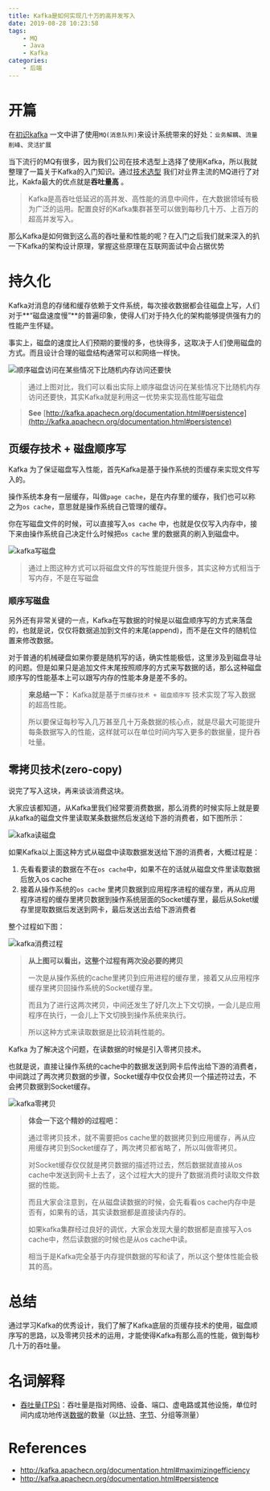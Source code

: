 ```yaml
---
title: Kafka是如何实现几十万的高并发写入
date: 2019-08-28 10:23:58
tags:
	- MQ
	- Java
	- Kafka
categories:
	- 后端
---
```


# 开篇

在[初识kafka](https://binchencoder.github.io/2019/08/27/%E5%88%9D%E8%AF%86kafka/) 一文中讲了使用`MQ(消息队列)`来设计系统带来的好处：`业务解耦`、`流量削峰`、`灵活扩展`

当下流行的MQ有很多，因为我们公司在技术选型上选择了使用Kafka，所以我就整理了一篇关于Kafka的入门知识。通过[技术选型](https://binchencoder.github.io/2019/08/27/%E5%88%9D%E8%AF%86kafka/#%E6%8A%80%E6%9C%AF%E9%80%89%E5%9E%8B) 我们对业界主流的MQ进行了对比，Kakfa最大的优点就是**吞吐量高** 。

> Kafka是高吞吐低延迟的高并发、高性能的消息中间件，在大数据领域有极为广泛的运用。配置良好的Kafka集群甚至可以做到每秒几十万、上百万的超高并发写入。

那么Kafka是如何做到这么高的吞吐量和性能的呢？在入门之后我们就来深入的扒一下Kafka的架构设计原理，掌握这些原理在互联网面试中会占据优势

# 持久化

Kafka对消息的存储和缓存依赖于文件系统，每次接收数据都会往磁盘上写，人们对于**“磁盘速度慢”**的普遍印象，使得人们对于持久化的架构能够提供强有力的性能产生怀疑。

事实上，磁盘的速度比人们预期的要慢的多，也快得多，这取决于人们使用磁盘的方式。而且设计合理的磁盘结构通常可以和网络一样快。

![顺序磁盘访问在某些情况下比随机内存访问还要快](./kafka是如何实现几十万的高并发写入/持久化.jpg)

> 通过上图对比，我们可以看出实际上顺序磁盘访问在某些情况下比随机内存访问还要快，其实Kafka就是利用这一优势来实现高性能写磁盘

> **See** [http://kafka.apachecn.org/documentation.html#persistence](http://kafka.apachecn.org/documentation.html#persistence)

## 页缓存技术 + 磁盘顺序写

Kafka 为了保证磁盘写入性能，首先Kafka是基于操作系统的页缓存来实现文件写入的。

操作系统本身有一层缓存，叫做`page cache`，是在内存里的缓存，我们也可以称之为`os cache`，意思就是操作系统自己管理的缓存。

你在写磁盘文件的时候，可以直接写入`os cache` 中，也就是仅仅写入内存中，接下来由操作系统自己决定什么时候把`os cache` 里的数据真的刷入到磁盘中。

![kafka写磁盘](./kafka是如何实现几十万的高并发写入/kafka写磁盘.png)

> 通过上图这种方式可以将磁盘文件的写性能提升很多，其实这种方式相当于写内存，不是在写磁盘

### **顺序写磁盘**

另外还有非常关键的一点，Kafka在写数据的时候是以磁盘顺序写的方式来落盘的，也就是说，仅仅将数据追加到文件的末尾(append)，而不是在文件的随机位置来修改数据。

对于普通的机械硬盘如果你要是随机写的话，确实性能极低，这里涉及到磁盘寻址的问题。但是如果只是追加文件末尾按照顺序的方式来写数据的话，那么这种磁盘顺序写的性能基本上可以跟写内存的性能本身是差不多的。

> **来总结一下：** Kafka就是基于`页缓存技术 + 磁盘顺序写` 技术实现了写入数据的超高性能。
>
> 所以要保证每秒写入几万甚至几十万条数据的核心点，就是尽最大可能提升每条数据写入的性能，这样就可以在单位时间内写入更多的数据量，提升吞吐量。

## 零拷贝技术(zero-copy)

说完了写入这块，再来谈谈消费这块。

大家应该都知道，从Kafka里我们经常要消费数据，那么消费的时候实际上就是要从kafka的磁盘文件里读取某条数据然后发送给下游的消费者，如下图所示：

![kafka读磁盘](./kafka是如何实现几十万的高并发写入/kafka读磁盘.png)

如果Kafka以上面这种方式从磁盘中读取数据发送给下游的消费者，大概过程是：

1. 先看看要读的数据在不在`os cache`中，如果不在的话就从磁盘文件里读取数据后放入os cache
2. 接着从操作系统的`os cache` 里拷贝数据到应用程序进程的缓存里，再从应用程序进程的缓存里拷贝数据到操作系统层面的Socket缓存里，最后从Soket缓存里提取数据后发送到网卡，最后发送出去给下游消费者

整个过程如下图：

![kafka消费过程](./kafka是如何实现几十万的高并发写入/kafka消费过程.png)

> **从上图可以看出，这整个过程有两次没必要的拷贝**
>
> 一次是从操作系统的cache里拷贝到应用进程的缓存里，接着又从应用程序缓存里拷贝回操作系统的Socket缓存里。
>
> 而且为了进行这两次拷贝，中间还发生了好几次上下文切换，一会儿是应用程序在执行，一会儿上下文切换到操作系统来执行。
>
> 所以这种方式来读取数据是比较消耗性能的。

Kafka 为了解决这个问题，在读数据的时候是引入零拷贝技术。

也就是说，直接让操作系统的cache中的数据发送到网卡后传出给下游的消费者，中间跳过了两次拷贝数据的步骤，Socket缓存中仅仅会拷贝一个描述符过去，不会拷贝数据到Socket缓存。

![kafka零拷贝](./kafka是如何实现几十万的高并发写入/kafka零拷贝.png)

> **体会一下这个精妙的过程吧：**
>
> 通过零拷贝技术，就不需要把os cache里的数据拷贝到应用缓存，再从应用缓存拷贝到Socket缓存了，两次拷贝都省略了，所以叫做零拷贝。
>
> 对Socket缓存仅仅就是拷贝数据的描述符过去，然后数据就直接从os cache中发送到网卡上去了，这个过程大大的提升了数据消费时读取文件数据的性能。
>
> 而且大家会注意到，在从磁盘读数据的时候，会先看看os cache内存中是否有，如果有的话，其实读数据都是直接读内存的。
>
> 如果kafka集群经过良好的调优，大家会发现大量的数据都是直接写入os cache中，然后读数据的时候也是从os cache中读。
>
> 相当于是Kafka完全基于内存提供数据的写和读了，所以这个整体性能会极其的高。

# 总结

通过学习Kafka的优秀设计，我们了解了Kafka底层的页缓存技术的使用，磁盘顺序写的思路，以及零拷贝技术的运用，才能使得Kafka有那么高的性能，做到每秒几十万的吞吐量。

# 名词解释

- [吞吐量(TPS)](https://baike.baidu.com/item/%E5%90%9E%E5%90%90%E9%87%8F)：吞吐量是指对网络、设备、端口、虚电路或其他设施，单位时间内成功地传送[数据](https://baike.baidu.com/item/数据/5947370)的数量（以[比特](https://baike.baidu.com/item/比特/3431582)、[字节](https://baike.baidu.com/item/字节/1096318)、分组等测量）

# References

- http://kafka.apachecn.org/documentation.html#maximizingefficiency
- http://kafka.apachecn.org/documentation.html#persistence